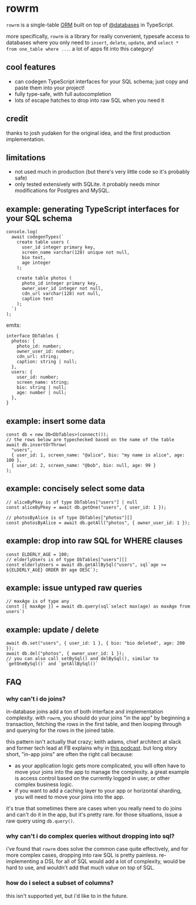 # rowrm


`rowrm` is a single-table [ORM](https://en.wikipedia.org/wiki/Object-relational_mapping) built on top of [@databases](https://www.atdatabases.org/) in TypeScript.

more specifically, `rowrm` is a library for really convenient, typesafe access to databases where you only need to `insert`, `delete`, `update`, and `select * from one_table where ...`. a lot of apps fit into this category!

## cool features

- can codegen TypeScript interfaces for your SQL schema; just copy and paste them into your project!
- fully type-safe, with full autocompletion
- lots of escape hatches to drop into raw SQL when you need it

## credit

thanks to josh yudaken for the original idea, and the first production implementation.

## limitations

- not used much in production (but there's very little code so it's probably safe)
- only tested extensively with SQLite. it probably needs minor modifications for Postgres and MySQL.

## example: generating TypeScript interfaces for your SQL schema

```
console.log(
  await codegenTypes(`
    create table users (
      user_id integer primary key,
      screen_name varchar(128) unique not null,
      bio text,
      age integer
    );

    create table photos (
      photo_id integer primary key,
      owner_user_id integer not null,
      cdn_url varchar(128) not null,
      caption text
    );
  `)
);
```

emits:

```
interface DbTables {
  photos: {
    photo_id: number;
    owner_user_id: number;
    cdn_url: string;
    caption: string | null;
  },
  users: {
    user_id: number;
    screen_name: string;
    bio: string | null;
    age: number | null;
  },
}
```

## example: insert some data

```
const db = new Db<DbTables>(connect());
// the rows below are typechecked based on the name of the table
await db.insertOrThrow(
  "users",
  { user_id: 1, screen_name: "@alice", bio: "my name is alice", age: 100 },
  { user_id: 2, screen_name: "@bob", bio: null, age: 99 }
);
```

## example: concisely select some data

```
// aliceByPkey is of type DbTables["users"] | null
const aliceByPkey = await db.getOne("users", { user_id: 1 });

// photosByAlice is of type DbTables["photos"][]
const photosByAlice = await db.getAll("photos", { owner_user_id: 1 });
```

## example: drop into raw SQL for WHERE clauses

```
const ELDERLY_AGE = 100;
// elderlyUsers is of type DbTables["users"][]
const elderlyUsers = await db.getAllBySql("users", sql`age >= ${ELDERLY_AGE} ORDER BY age DESC`);
```

## example: issue untyped raw queries

```
// maxAge is of type any
const [{ maxAge }] = await db.query(sql`select max(age) as maxAge from users`)
```

## example: update / delete

```
await db.set("users", { user_id: 1 }, { bio: "bio deleted", age: 200 });
await db.del("photos", { owner_user_id: 1 });
// you can also call setBySql() and delBySql(), similar to `getOneBySql()` and `getAllBySql()`
```

## FAQ

### why can't i do joins?

in-database joins add a ton of both interface and implementation complexity. with `rowrm`, you should do your joins "in the app" by beginning a transaction, fetching the rows in the first table, and then looping through and querying for the rows in the joined table.

this pattern isn't actually that crazy; keith adams, chief architect at slack and former tech lead at FB explains why in [this podcast](https://softwareengineeringdaily.com/2019/07/15/facebook-php-with-keith-adams/). but long story short, "in-app joins" are often the right call because:
* as your application logic gets more complicated, you will often have to move your joins into the app to manage the complexity. a great example is access control based on the currently logged in user, or other complex business logic.
* if you want to add a caching layer to your app or horizontal sharding, you will need to move your joins into the app.

it's true that sometimes there are cases when you really need to do joins and can't do it in the app, but it's pretty rare. for those situations, issue a raw query using `db.query()`.

### why can't i do complex queries without dropping into sql?

i've found that `rowrm` does solve the common case quite effectively, and for more complex cases, dropping into raw SQL is pretty painless. re-implementing a DSL for all of SQL would add a lot of complexity, would be hard to use, and wouldn't add that much value on top of SQL.

### how do i select a subset of columns?

this isn't supported yet, but i'd like to in the future.
